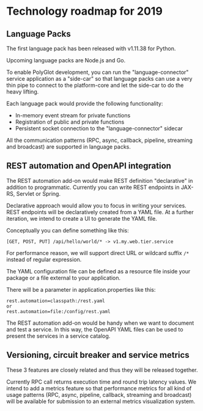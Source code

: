 # Technology roadmap for 2019

## Language Packs

The first language pack has been released with v1.11.38 for Python.

Upcoming language packs are Node.js and Go. 

To enable PolyGlot development, you can run the "language-connector" service application as a "side-car" so that language packs can use a very thin pipe to connect to the platform-core and let the side-car to do the heavy lifting.

Each language pack would provide the following functionality:
- In-memory event stream for private functions
- Registration of public and private functions
- Persistent socket connection to the "language-connector" sidecar

All the communication patterns (RPC, async, callback, pipeline, streaming and broadcast) are supported in language packs.

## REST automation and OpenAPI integration

The REST automation add-on would make REST definition "declarative" in addition to programmatic. Currently you can write REST endpoints in JAX-RS, Servlet or Spring.

Declarative approach would allow you to focus in writing your services. REST endpoints will be declaratively created from a YAML file. At a further iteration, we intend to create a UI to generate the YAML file.

Conceptually you can define something like this:

```
[GET, POST, PUT] /api/hello/world/* -> v1.my.web.tier.service
```

For performance reason, we will support direct URL or wildcard suffix `/*` instead of regular expression.

The YAML configuration file can be defined as a resource file inside your package or a file external to your application.

There will be a parameter in application.properties like this:

```
rest.automation=classpath:/rest.yaml
or
rest.automation=file:/config/rest.yaml
```

The REST automation add-on would be handy when we want to document and test a service. In this way, the OpenAPI YAML files can be used to present the services in a service catalog.

## Versioning, circuit breaker and service metrics

These 3 features are closely related and thus they will be released together.

Currently RPC call returns execution time and round trip latency values. We intend to add a metrics feature so that performance metrics for all kind of usage patterns (RPC, async, pipeline, callback, streaming and broadcast) will be available for submission to an external metrics visualization system.
